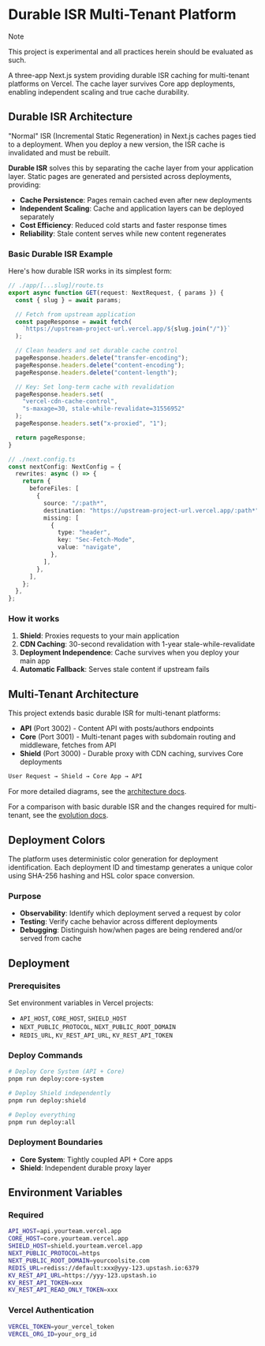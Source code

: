 # Durable ISR Multi-Tenant Platform

> [!NOTE]
> This project is experimental and all practices herein should be evaluated as such.

A three-app Next.js system providing durable ISR caching for multi-tenant platforms on Vercel. The cache layer survives Core app deployments, enabling independent scaling and true cache durability.

## Durable ISR Architecture

"Normal" ISR (Incremental Static Regeneration) in Next.js caches pages tied to a deployment. When you deploy a new version, the ISR cache is invalidated and must be rebuilt.

**Durable ISR** solves this by separating the cache layer from your application layer. Static pages are generated and persisted across deployments, providing:

- **Cache Persistence**: Pages remain cached even after new deployments
- **Independent Scaling**: Cache and application layers can be deployed separately
- **Cost Efficiency**: Reduced cold starts and faster response times
- **Reliability**: Stale content serves while new content regenerates

### Basic Durable ISR Example

Here's how durable ISR works in its simplest form:

```typescript
// ./app/[...slug]/route.ts
export async function GET(request: NextRequest, { params }) {
  const { slug } = await params;

  // Fetch from upstream application
  const pageResponse = await fetch(
    `https://upstream-project-url.vercel.app/${slug.join("/")}`
  );

  // Clean headers and set durable cache control
  pageResponse.headers.delete("transfer-encoding");
  pageResponse.headers.delete("content-encoding");
  pageResponse.headers.delete("content-length");

  // Key: Set long-term cache with revalidation
  pageResponse.headers.set(
    "vercel-cdn-cache-control",
    "s-maxage=30, stale-while-revalidate=31556952"
  );
  pageResponse.headers.set("x-proxied", "1");

  return pageResponse;
}
```

```typescript
// ./next.config.ts
const nextConfig: NextConfig = {
  rewrites: async () => {
    return {
      beforeFiles: [
        {
          source: "/:path*",
          destination: "https://upstream-project-url.vercel.app/:path*",
          missing: [
            {
              type: "header",
              key: "Sec-Fetch-Mode",
              value: "navigate",
            },
          ],
        },
      ],
    };
  },
};
```

### How it works

1. **Shield**: Proxies requests to your main application
2. **CDN Caching**: 30-second revalidation with 1-year stale-while-revalidate
3. **Deployment Independence**: Cache survives when you deploy your main app
4. **Automatic Fallback**: Serves stale content if upstream fails

## Multi-Tenant Architecture

This project extends basic durable ISR for multi-tenant platforms:

- **API** (Port 3002) - Content API with posts/authors endpoints
- **Core** (Port 3001) - Multi-tenant pages with subdomain routing and middleware, fetches from API
- **Shield** (Port 3000) - Durable proxy with CDN caching, survives Core deployments

```txt
User Request → Shield → Core App → API
```

For more detailed diagrams, see the [architecture docs](docs/ARCHITECTURE.md).

For a comparison with basic durable ISR and the changes required for multi-tenant, see the [evolution docs](docs/EVOLUTION.md).

## Deployment Colors

The platform uses deterministic color generation for deployment identification. Each deployment ID and timestamp generates a unique color using SHA-256 hashing and HSL color space conversion.

### Purpose

- **Observability**: Identify which deployment served a request by color
- **Testing**: Verify cache behavior across different deployments
- **Debugging**: Distinguish how/when pages are being rendered and/or served from cache

## Deployment

### Prerequisites

Set environment variables in Vercel projects:

- `API_HOST`, `CORE_HOST`, `SHIELD_HOST`
- `NEXT_PUBLIC_PROTOCOL`, `NEXT_PUBLIC_ROOT_DOMAIN`
- `REDIS_URL`, `KV_REST_API_URL`, `KV_REST_API_TOKEN`

### Deploy Commands

```bash
# Deploy Core System (API + Core)
pnpm run deploy:core-system

# Deploy Shield independently
pnpm run deploy:shield

# Deploy everything
pnpm run deploy:all
```

### Deployment Boundaries

- **Core System**: Tightly coupled API + Core apps
- **Shield**: Independent durable proxy layer

## Environment Variables

### Required

```bash
API_HOST=api.yourteam.vercel.app
CORE_HOST=core.yourteam.vercel.app
SHIELD_HOST=shield.yourteam.vercel.app
NEXT_PUBLIC_PROTOCOL=https
NEXT_PUBLIC_ROOT_DOMAIN=yourcoolsite.com
REDIS_URL=rediss://default:xxx@yyy-123.upstash.io:6379
KV_REST_API_URL=https://yyy-123.upstash.io
KV_REST_API_TOKEN=xxx
KV_REST_API_READ_ONLY_TOKEN=xxx
```

### Vercel Authentication

```bash
VERCEL_TOKEN=your_vercel_token
VERCEL_ORG_ID=your_org_id
```
